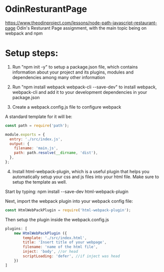 # OdinResturantPage
https://www.theodinproject.com/lessons/node-path-javascript-restaurant-page
Odin's Resturant Page assignment, with the main topic being on webpack and npm


# Setup steps:
1. Run "npm init -y" to setup a package.json file, which contains information about your project and its plugins, modules and dependencies among many other information

2. Run "npm install webpack webpack-cli --save-dev" to install webpack, webpack-cli and add it to your development dependencies in your package.json

3. Create a webpack.config.js file to configure webpack

A standard template for it will be:

```javascript
const path = require('path');

module.exports = {
  entry: './src/index.js',
  output: {
    filename: 'main.js',
    path: path.resolve(__dirname, 'dist'),
  },
};
```

4. Install html-webpack-plugin, which is a useful plugin that helps you automatically setup your css and js files into your html file. Make sure to setup the template as well.

Start by typing: npm install --save-dev html-webpack-plugin

Next, import the webpack plugin into your webpack config file: 

```javascript
const HtmlWebPackPlugin = require('html-webpack-plugin');
```

Then setup the plugin inside the webpack.config.js

```javascript
plugins: [
    new HtmlWebPackPlugin ({
        template: './src/index.html',
        title: 'Insert title of your webpage',
        filename: 'name of the html file',
        inject: 'body', //or head
        scriptLoading: 'defer', //if inject was head
    })
]



